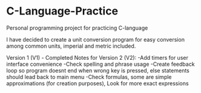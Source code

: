# C-Language-Practice
Personal programming project for practicing C-language 

I have decided to create a unit conversion program for easy conversion among common units, imperial and metric included. 

Version 1 (V1) - Completed
Notes for Version 2 (V2):
   -Add timers for user interface convenience
   -Check spelling and phrase usage
   -Create feedback loop so program doesnt end when wrong key is pressed, else statements should lead back to main menu
   -Check formulas, some are simple approximations (for creation purposes), Look for more exact expressions
    
